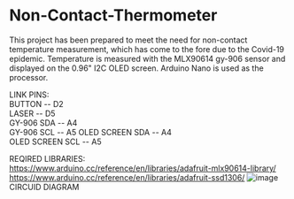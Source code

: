 # Non-Contact-Thermometer
This project has been prepared to meet the need for non-contact temperature measurement, which has come to the fore due to the Covid-19 epidemic. Temperature is measured with the MLX90614 gy-906 sensor and displayed on the 0.96" I2C OLED screen. Arduino Nano is used as the processor.

LINK PINS:          
   BUTTON -- D2            
   LASER -- D5          
   GY-906 SDA -- A4                    
   GY-906 SCL -- A5
   OLED SCREEN SDA -- A4                                        
   OLED SCREEN SCL -- A5

  REQIRED LIBRARIES:          
  https://www.arduino.cc/reference/en/libraries/adafruit-mlx90614-library/                    
  https://www.arduino.cc/reference/en/libraries/adafruit-ssd1306/
 ![image](https://user-images.githubusercontent.com/75435070/165783296-2b7b6856-cf69-4c68-8ed2-c8c1b909687e.png)
CIRCUID DIAGRAM
